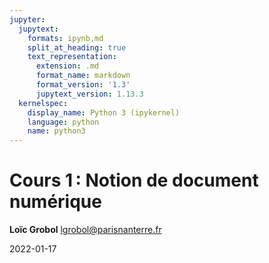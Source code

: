 ```yaml
---
jupyter:
  jupytext:
    formats: ipynb,md
    split_at_heading: true
    text_representation:
      extension: .md
      format_name: markdown
      format_version: '1.3'
      jupytext_version: 1.13.3
  kernelspec:
    display_name: Python 3 (ipykernel)
    language: python
    name: python3
---
```


<!-- LTeX: language=fr -->
<!-- #region slideshow={"slide_type": "slide"} -->
Cours 1 : Notion de document numérique
======================================

**Loïc Grobol** [<lgrobol@parisnanterre.fr>](mailto:lgrobol@parisnanterre.fr)

2022-01-17
<!-- #endregion -->
